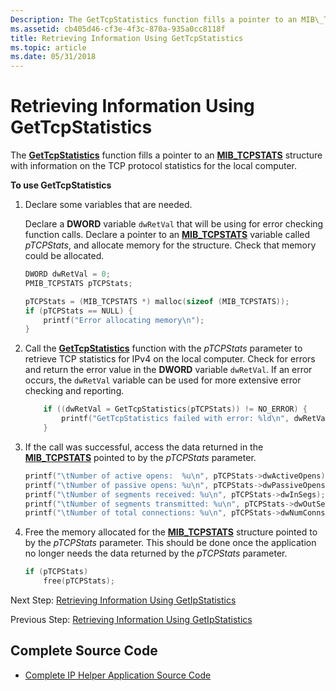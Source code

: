 ```yaml
---
Description: The GetTcpStatistics function fills a pointer to an MIB\_TCPSTATS structure with information on the TCP protocol statistics for the local computer.
ms.assetid: cb405d46-cf3e-4f3c-870a-935a0cc8118f
title: Retrieving Information Using GetTcpStatistics
ms.topic: article
ms.date: 05/31/2018
---
```


# Retrieving Information Using GetTcpStatistics

The [**GetTcpStatistics**](/windows/desktop/api/Iphlpapi/nf-iphlpapi-gettcpstatistics) function fills a pointer to an [**MIB\_TCPSTATS**](/windows/win32/api/tcpmib/ns-tcpmib-mib_tcpstats_lh) structure with information on the TCP protocol statistics for the local computer.

**To use GetTcpStatistics**

1.  Declare some variables that are needed.

    Declare a **DWORD** variable `dwRetVal` that will be using for error checking function calls. Declare a pointer to an [**MIB\_TCPSTATS**](/windows/win32/api/tcpmib/ns-tcpmib-mib_tcpstats_lh) variable called *pTCPStats*, and allocate memory for the structure. Check that memory could be allocated.

    ```C++
    DWORD dwRetVal = 0;
    PMIB_TCPSTATS pTCPStats;

    pTCPStats = (MIB_TCPSTATS *) malloc(sizeof (MIB_TCPSTATS));
    if (pTCPStats == NULL) {
        printf("Error allocating memory\n");
    }
    ```

    

2.  Call the [**GetTcpStatistics**](/windows/desktop/api/Iphlpapi/nf-iphlpapi-gettcpstatistics) function with the *pTCPStats* parameter to retrieve TCP statistics for IPv4 on the local computer. Check for errors and return the error value in the **DWORD** variable `dwRetVal`. If an error occurs, the `dwRetVal` variable can be used for more extensive error checking and reporting.
    ```C++
        if ((dwRetVal = GetTcpStatistics(pTCPStats)) != NO_ERROR) {
            printf("GetTcpStatistics failed with error: %ld\n", dwRetVal);
        } 
    ```

    

3.  If the call was successful, access the data returned in the [**MIB\_TCPSTATS**](/windows/win32/api/tcpmib/ns-tcpmib-mib_tcpstats_lh) pointed to by the *pTCPStats* parameter.
    ```C++
    printf("\tNumber of active opens:  %u\n", pTCPStats->dwActiveOpens);
    printf("\tNumber of passive opens: %u\n", pTCPStats->dwPassiveOpens);
    printf("\tNumber of segments received: %u\n", pTCPStats->dwInSegs);
    printf("\tNumber of segments transmitted: %u\n", pTCPStats->dwOutSegs);
    printf("\tNumber of total connections: %u\n", pTCPStats->dwNumConns);
    ```

    

4.  Free the memory allocated for the [**MIB\_TCPSTATS**](/windows/win32/api/tcpmib/ns-tcpmib-mib_tcpstats_lh) structure pointed to by the *pTCPStats* parameter. This should be done once the application no longer needs the data returned by the *pTCPStats* parameter.
    ```C++
    if (pTCPStats)
        free(pTCPStats);
    ```

    

Next Step: [Retrieving Information Using GetIpStatistics](retrieving-information-using-getipstatistics.md)

Previous Step: [Retrieving Information Using GetIpStatistics](retrieving-information-using-getipstatistics.md)

## Complete Source Code

-   [Complete IP Helper Application Source Code](complete-ip-helper-application-source-code.md)

 

 